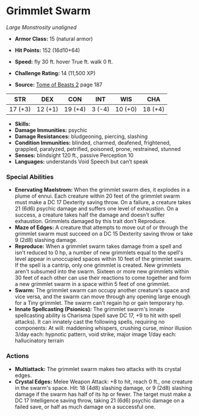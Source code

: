 # Grimmlet Swarm

*Large* *Monstrosity* *unaligned*

- **Armor Class:** 15 (natural armor)
- **Hit Points:** 152 (16d10+64)
- **Speed:** fly 30 ft. hover True ft. walk 0 ft.

- **Challenge Rating:** 14 (11,500 XP)
- **Source:** [Tome of Beasts 2](https://koboldpress.com/kpstore/product/tome-of-beasts-2-for-5th-edition) page 187

| STR | DEX | CON | INT | WIS | CHA |
| --- | --- | --- | --- | --- | --- |
| 17 (+3) | 12 (+1) | 19 (+4) | 3 (-4) | 10 (+0) | 18 (+4) |

- **Skills:** 
- **Damage Immunities:** psychic
- **Damage Resistances:** bludgeoning, piercing, slashing
- **Condition Immunities:** blinded, charmed, deafened, frightened, grappled, paralyzed, petrified, poisoned, prone, restrained, stunned
- **Senses:** blindsight 120 ft., passive Perception 10
- **Languages:** understands Void Speech but can’t speak

### Special Abilities

- **Enervating Maelstrom:** When the grimmlet swarm dies, it explodes in a plume of ennui. Each creature within 20 feet of the grimmlet swarm must make a DC 17 Dexterity saving throw. On a failure, a creature takes 21 (6d6) psychic damage and suffers one level of exhaustion. On a success, a creature takes half the damage and doesn't suffer exhaustion. Grimmlets damaged by this trait don't Reproduce.
- **Maze of Edges:** A creature that attempts to move out of or through the grimmlet swarm must succeed on a DC 15 Dexterity saving throw or take 9 (2d8) slashing damage.
- **Reproduce:** When a grimmlet swarm takes damage from a spell and isn't reduced to 0 hp, a number of new grimmlets equal to the spell's level appear in unoccupied spaces within 10 feet of the grimmlet swarm. If the spell is a cantrip, only one grimmlet is created. New grimmlets aren't subsumed into the swarm. Sixteen or more new grimmlets within 30 feet of each other can use their reactions to come together and form a new grimmlet swarm in a space within 5 feet of one grimmlet.
- **Swarm:** The grimmlet swarm can occupy another creature's space and vice versa, and the swarm can move through any opening large enough for a Tiny grimmlet. The swarm can't regain hp or gain temporary hp.
- **Innate Spellcasting (Psionics):** The grimmlet swarm's innate spellcasting ability is Charisma (spell save DC 17, +9 to hit with spell attacks). It can innately cast the following spells, requiring no components:
At will: maddening whispers, crushing curse, minor illusion
3/day each: hypnotic pattern, void strike, major image
1/day each: hallucinatory terrain

### Actions

- **Multiattack:** The grimmlet swarm makes two attacks with its crystal edges.
- **Crystal Edges:** Melee Weapon Attack: +8 to hit, reach 0 ft., one creature in the swarm's space. Hit: 18 (4d8) slashing damage, or 9 (2d8) slashing damage if the swarm has half of its hp or fewer. The target must make a DC 17 Intelligence saving throw, taking 21 (6d6) psychic damage on a failed save, or half as much damage on a successful one.


